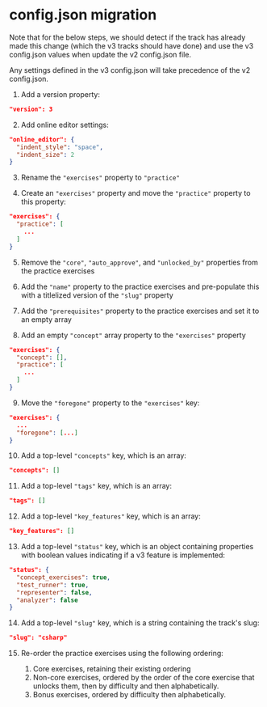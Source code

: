 # config.json migration

Note that for the below steps, we should detect if the track has already made this change (which the v3 tracks should have done) and use the v3 config.json values when update the v2 config.json file.

Any settings defined in the v3 config.json will take precedence of the v2 config.json.

1. Add a version property:

```json
"version": 3
```

2. Add online editor settings:

```json
"online_editor": {
  "indent_style": "space",
  "indent_size": 2
}
```

3. Rename the `"exercises"` property to `"practice"`

4. Create an `"exercises"` property and move the `"practice"` property to this property:

```json
"exercises": {
  "practice": [
    ...
  ]
}
```

5. Remove the `"core"`, `"auto_approve"`, and `"unlocked_by"` properties from the practice exercises

6. Add the `"name"` property to the practice exercises and pre-populate this with a titlelized version of the `"slug"` property

7. Add the `"prerequisites"` property to the practice exercises and set it to an empty array

8. Add an empty `"concept"` array property to the `"exercises"` property

```json
"exercises": {
  "concept": [],
  "practice": [
    ...
  ]
}
```

9. Move the `"foregone"` property to the `"exercises"` key:

```json
"exercises": {
  ...
  "foregone": [...]
}
```

10. Add a top-level `"concepts"` key, which is an array:

```json
"concepts": []
```

11. Add a top-level `"tags"` key, which is an array:

```json
"tags": []
```

12. Add a top-level `"key_features"` key, which is an array:

```json
"key_features": []
```

13. Add a top-level `"status"` key, which is an object containing properties with boolean values indicating if a v3 feature is implemented:

```json
"status": {
  "concept_exercises": true,
  "test_runner": true,
  "representer": false,
  "analyzer": false
}
```

14. Add a top-level `"slug"` key, which is a string containing the track's slug:

```json
"slug": "csharp"
```

15. Re-order the practice exercises using the following ordering:

    1. Core exercises, retaining their existing ordering
    2. Non-core exercises, ordered by the order of the core exercise that unlocks them, then by difficulty and then alphabetically.
    3. Bonus exercises, ordered by difficulty then alphabetically.
